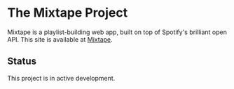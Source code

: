 # The Mixtape Project

Mixtape is a playlist-building web app, built on top of Spotify's brilliant open API.
This site is available at [Mixtape](https://affectionate-hopper-f81afb.netlify.app/).

## Status

This project is in active development.

